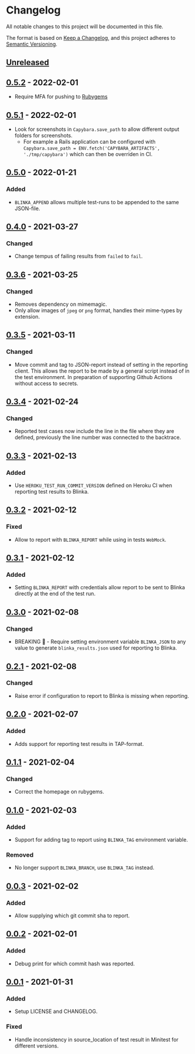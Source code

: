 # Changelog

All notable changes to this project will be documented in this file.

The format is based on [Keep a Changelog](https://keepachangelog.com/en/1.0.0/),
and this project adheres to [Semantic Versioning](https://semver.org/spec/v2.0.0.html).

## [Unreleased]

## [0.5.2] - 2022-02-01

- Require MFA for pushing to [Rubygems](https://guides.rubygems.org/mfa-requirement-opt-in/)

## [0.5.1] - 2022-02-01

- Look for screenshots in `Capybara.save_path` to allow different output folders for screenshots.
  - For example a Rails application can be configured with `Capybara.save_path = ENV.fetch('CAPYBARA_ARTIFACTS', './tmp/capybara')` which can then be overriden in CI.

## [0.5.0] - 2022-01-21

### Added

- `BLINKA_APPEND` allows multiple test-runs to be appended to the same JSON-file.

## [0.4.0] - 2021-03-27

### Changed

- Change tempus of failing results from `failed` to `fail`.

## [0.3.6] - 2021-03-25

### Changed

- Removes dependency on mimemagic.
- Only allow images of `jpeg` or `png` format, handles their mime-types by extension.

## [0.3.5] - 2021-03-11

### Changed

- Move commit and tag to JSON-report instead of setting in the reporting client.
  This allows the report to be made by a general script instead of in the test environment. In preparation of supporting Github Actions without access to secrets.

## [0.3.4] - 2021-02-24

### Changed

- Reported test cases now include the line in the file where they are defined, previously the line number was connected to the backtrace.

## [0.3.3] - 2021-02-13

### Added

- Use `HEROKU_TEST_RUN_COMMIT_VERSION` defined on Heroku CI when reporting test results to Blinka.

## [0.3.2] - 2021-02-12

### Fixed

- Allow to report with `BLINKA_REPORT` while using in tests `WebMock`.

## [0.3.1] - 2021-02-12

### Added

- Setting `BLINKA_REPORT` with credentials allow report to be sent to Blinka directly at the end of the test run.

## [0.3.0] - 2021-02-08

### Changed

- BREAKING 🚨 - Require setting environment variable `BLINKA_JSON` to any value to generate `blinka_results.json` used for reporting to Blinka.

## [0.2.1] - 2021-02-08

### Changed

- Raise error if configuration to report to Blinka is missing when reporting.

## [0.2.0] - 2021-02-07

### Added

- Adds support for reporting test results in TAP-format.

## [0.1.1] - 2021-02-04

### Changed

- Correct the homepage on rubygems.

## [0.1.0] - 2021-02-03

### Added

- Support for adding tag to report using `BLINKA_TAG` environment variable.

### Removed

- No longer support `BLINKA_BRANCH`, use `BLINKA_TAG` instead.

## [0.0.3] - 2021-02-02

### Added

- Allow supplying which git commit sha to report.

## [0.0.2] - 2021-02-01

### Added

- Debug print for which commit hash was reported.

## [0.0.1] - 2021-01-31

### Added

- Setup LICENSE and CHANGELOG.

### Fixed

- Handle inconsistency in source_location of test result in Minitest for different versions.

[unreleased]: https://github.com/davidwessman/blinka_reporter/compare/v0.5.2...HEAD
[0.5.2]: https://github.com/davidwessman/blinka_reporter/compare/v0.5.1...v0.5.2
[0.5.1]: https://github.com/davidwessman/blinka_reporter/compare/v0.5.0...v0.5.1
[0.5.0]: https://github.com/davidwessman/blinka_reporter/compare/v0.4.0...v0.5.0
[0.4.0]: https://github.com/davidwessman/blinka_reporter/compare/v0.3.6...v0.4.0
[0.3.6]: https://github.com/davidwessman/blinka_reporter/compare/v0.3.5...v0.3.6
[0.3.5]: https://github.com/davidwessman/blinka_reporter/compare/v0.3.4...v0.3.5
[0.3.4]: https://github.com/davidwessman/blinka_reporter/compare/v0.3.3...v0.3.4
[0.3.3]: https://github.com/davidwessman/blinka_reporter/compare/v0.3.2...v0.3.3
[0.3.2]: https://github.com/davidwessman/blinka_reporter/compare/v0.3.1...v0.3.2
[0.3.1]: https://github.com/davidwessman/blinka_reporter/compare/v0.3.0...v0.3.1
[0.3.0]: https://github.com/davidwessman/blinka_reporter/compare/v0.2.1...v0.3.0
[0.2.1]: https://github.com/davidwessman/blinka_reporter/compare/v0.2.0...v0.2.1
[0.2.0]: https://github.com/davidwessman/blinka_reporter/compare/v0.1.1...v0.2.0
[0.1.1]: https://github.com/davidwessman/blinka_reporter/compare/v0.1.0...v0.1.1
[0.1.0]: https://github.com/davidwessman/blinka_reporter/compare/v0.0.3...v0.1.0
[0.0.3]: https://github.com/davidwessman/blinka_reporter/compare/v0.0.2...v0.0.3
[0.0.2]: https://github.com/davidwessman/blinka_reporter/compare/v0.0.1...v0.0.2
[0.0.1]: https://github.com/davidwessman/blinka_reporter/releases/tag/v0.0.1
